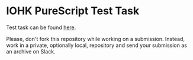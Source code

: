 IOHK PureScript Test Task
===

Test task can be found
[here](https://github.com/input-output-hk/purescript-test-task/blob/master/Task.pdf).

Please, don't fork this repository while working on a
submission. Instead, work in a private, optionally local, repository
and send your submission as an archive on Slack.